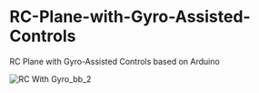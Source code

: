 # RC-Plane-with-Gyro-Assisted-Controls
RC Plane with Gyro-Assisted Controls based on Arduino

![RC With Gyro_bb_2](https://github.com/joaquin-sch/RC-Plane-with-Gyro-Assisted-Controls/assets/12804346/856b3041-e9ed-47db-92fd-d91339658974)
